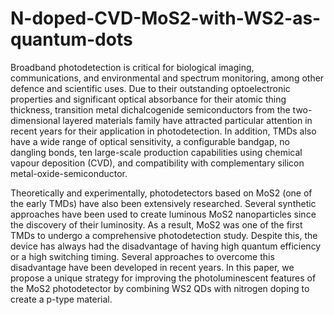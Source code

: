 # N-doped-CVD-MoS2-with-WS2-as-quantum-dots

Broadband photodetection is critical for biological imaging, communications, and environmental and spectrum monitoring, among other defence and scientific uses. Due to their outstanding optoelectronic properties and significant optical absorbance for their atomic thing thickness, transition metal dichalcogenide semiconductors from the two-dimensional layered materials family have attracted particular attention in recent years for their application in photodetection. In addition, TMDs also have a wide range of optical sensitivity, a configurable bandgap, no dangling bonds, ten large-scale production capabilities using chemical vapour deposition (CVD), and compatibility with complementary silicon metal-oxide-semiconductor.

Theoretically and experimentally, photodetectors based on MoS2 (one of the early TMDs) have also been extensively researched. Several synthetic approaches have been used to create luminous MoS2 nanoparticles since the discovery of their luminosity. As a result, MoS2 was one of the first TMDs to undergo a comprehensive photodetection study. Despite this, the device has always had the disadvantage of having high quantum efficiency or a high switching timing. Several approaches to overcome this disadvantage have been developed in recent years. In this paper, we propose a unique strategy for improving the photoluminescent features of the MoS2 photodetector by combining WS2 QDs with nitrogen doping to create a p-type material.
